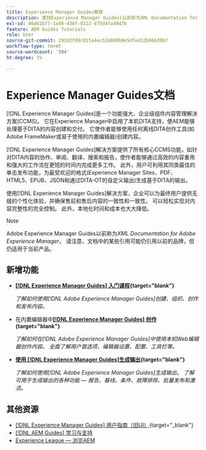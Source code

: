 ```yaml
---
title: Experience Manager Guides教程
description: 查找Experience Manager Guides(以前称为XML Documentation for Adobe Experience Manager)的教程视频。 了解Experience Manager中的本机DITA支持和结构化创作。
exl-id: 06dd1b77-1a98-430f-8322-475d4fa4947b
feature: AEM Guides Tutorials
role: User
source-git-commit: 293d2fd9c015a4ec516080b9e5dfed32b96639b7
workflow-type: tm+mt
source-wordcount: '304'
ht-degree: 1%

---
```


# Experience Manager Guides文档

[!DNL Experience Manager Guides]是一个功能强大、企业级组件内容管理解决方案(CCMS)。 它在Experience Manager中启用了本机DITA支持，使AEM能够处理基于DITA的内容创建和交付。 它使作者能够使用任何离线DITA创作工具(如Adobe FrameMaker或易于使用的内置编辑器)创建内容。

[!DNL Experience Manager Guides]解决方案提供了所有核心CCMS功能，如针对DITA内容的协作、审阅、翻译、搜索和报告，使作者能够通过高效的内容重用和强大的工作流在更短的时间内完成更多工作。 此外，用户可利用其同类最佳的单击发布功能，为最受欢迎的格式(Experience Manager Sites、PDF、HTML5、EPUB、JSON和通过DITA-OT的自定义输出)生成基于DITA的输出。

使用[!DNL Experience Manager Guides]解决方案，企业可以为最终用户提供无缝的个性化体验，并确保售前和售后内容的一致性和一致性。 可以轻松实现对内容完整性的完全控制。 此外，本地化时间和成本也大大降低。

>[!NOTE]
> 
> Adobe Experience Manager Guides以前称为&#x200B;_XML Documentation for Adobe Experience Manager_。 请注意，文档中的某些引用可能仍引用以前的品牌，但仍适用于当前产品。

## 新增功能

* **[[!DNL Experience Manager Guides] 入门课程](https://experienceleague.adobe.com/docs/experience-manager-guides-learn/videos/getting-started/overview.html?lang=zh-Hans){target="blank"}**

  _了解如何使用[!DNL Adobe Experience Manager Guides]创建、组织、创作和发布内容。_

* 在内置编辑器中&#x200B;**[[!DNL Experience Manager Guides] 创作](https://experienceleague.adobe.com/docs/experience-manager-guides-learn/videos/advanced-user-guide/overview.html?lang=zh-Hans){target="blank"}**

  _了解如何在[!DNL Adobe Experience Manager Guides]中使用本机Web编辑器创作内容。 全面了解用户首选项、编辑器设置、配置、工具栏等。_

* **[使用 [!DNL Experience Manager Guides]生成输出](https://experienceleague.adobe.com/docs/experience-manager-guides-learn/videos/output-generation/overview.html?lang=zh-Hans){target="blank"}**

  _了解如何使用[!DNL Adobe Experience Manager Guides]生成输出。 了解可用于生成输出的各种功能 — 报告、基线、条件、故障排除、批量发布和激活。_


## 其他资源

* [[!DNL Experience Manager Guides] 用户指南（旧UI）](https://experienceleague.adobe.com/zh-hans/docs/experience-manager-guides/using-old-ui/overview){target="_blank"}
* [[!DNL AEM Guides] 学习与支持](https://helpx.adobe.com/cn/support/xml-documentation-for-experience-manager.html)
* [Experience League — 浏览AEM](https://business.adobe.com/products/experience-manager/adobe-experience-manager.html)

